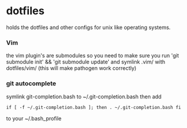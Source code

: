 dotfiles
========

holds the dotfiles and other configs for unix like operating systems.

### Vim

the vim plugin's are submodules so you need to make sure you run
'git submodule init' && 'git submodule update' and symlink .vim/ with 
dotfiles/vim/ (this will make pathogen work correctly)

### git autocomplete

symlink git-completion.bash to ~/.git-completion.bash then add

`if [ -f ~/.git-completion.bash ]; then
    . ~/.git-completion.bash
fi`

to your ~/.bash\_profile 
